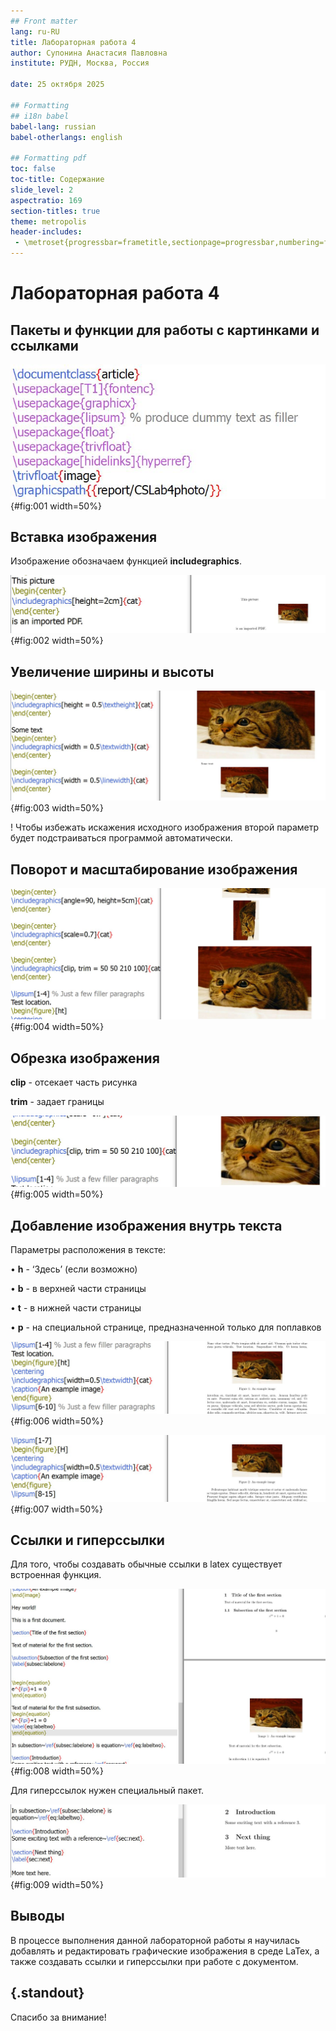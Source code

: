 ```yaml
---
## Front matter
lang: ru-RU
title: Лабораторная работа 4
author: Супонина Анастасия Павловна 
institute: РУДН, Москва, Россия

date: 25 октября 2025

## Formatting
## i18n babel
babel-lang: russian
babel-otherlangs: english

## Formatting pdf
toc: false
toc-title: Содержание
slide_level: 2
aspectratio: 169
section-titles: true
theme: metropolis
header-includes:
 - \metroset{progressbar=frametitle,sectionpage=progressbar,numbering=fraction}
---
```


# Лабораторная работа 4

## Пакеты и функции для работы с картинками и ссылками

![package](CSlab4photo/bibl.JPG){#fig:001 width=50%}

## Вставка изображения

Изображение обозначаем функцией **includegraphics**.

![Вставка](CSlab4photo/1.JPG){#fig:002 width=50%}

## Увеличение ширины и высоты

![Увеличение ширины и высоты](CSlab4photo/2.JPG){#fig:003 width=50%}

\! Чтобы избежать искажения исходного изображения второй параметр будет подстраиваться программой автоматически.

## Поворот и масштабирование изображения

![Поворот и масштабирование](CSlab4photo/3.JPG){#fig:004 width=50%}

## Обрезка изображения

**clip** - отсекает часть рисунка

**trim** - задает границы

![Обрезка](CSlab4photo/4.JPG){#fig:005 width=50%}

## Добавление изображения внутрь текста

Параметры расположения в тексте:

• **h** - ‘Здесь’ (если возможно)

• **b** - в верхней части страницы

• **t** - в нижней части страницы

• **p** - на специальной странице, предназначенной только для поплавков

![изображение в тексте 1](CSlab4photo/5.JPG){#fig:006 width=50%}

![изображение в тексте 2](CSlab4photo/6.JPG){#fig:007 width=50%}

## Ссылки и гиперссылки

Для того, чтобы создавать обычные ссылки в latex существует встроенная функция.

![Ссылки](CSlab4photo/7.JPG){#fig:008 width=50%}

Для гиперссылок нужен специальный пакет.

![гиперссылки](CSlab4photo/8.JPG){#fig:009 width=50%}

## Выводы

В процессе выполнения данной лабораторной работы я научилась добавлять и редактировать графические изображения в среде LaTex, а также создавать ссылки и гиперссылки при работе с документом. 

## {.standout}

Спасибо за внимание!
